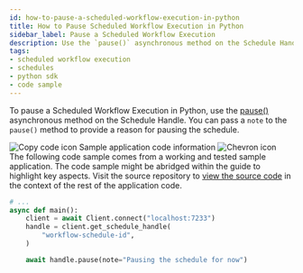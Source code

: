 ```yaml
---
id: how-to-pause-a-scheduled-workflow-execution-in-python
title: How to Pause Scheduled Workflow Execution in Python
sidebar_label: Pause a Scheduled Workflow Execution
description: Use the `pause()` asynchronous method on the Schedule Handle.
tags:
- scheduled workflow execution
- schedules
- python sdk
- code sample
---
```


<!-- DO NOT EDIT THIS FILE DIRECTLY.
THIS FILE IS GENERATED from https://github.com/temporalio/documentation-samples-python/blob/replay-tests/schedule_your_workflow/pause_schedule_dacx.py. -->

To pause a Scheduled Workflow Execution in Python, use the [pause()](https://python.temporal.io/temporalio.client.ScheduleHandle.html#pause) asynchronous method on the Schedule Handle.
You can pass a `note` to the `pause()` method to provide a reason for pausing the schedule.

<div class="copycode-notice-container"><div class="copycode-notice"><img data-style="copycode-icon" src="/icons/copycode.png" alt="Copy code icon" /> Sample application code information <img id="i-07a5c546-800c-4711-85f2-23fec35cc607" data-event="clickable-copycode-info" data-style="chevron-icon" src="/icons/chevron.png" alt="Chevron icon" /></div><div id="copycode-info-07a5c546-800c-4711-85f2-23fec35cc607" class="copycode-info">The following code sample comes from a working and tested sample application. The code sample might be abridged within the guide to highlight key aspects. Visit the source repository to <a href="https://github.com/temporalio/documentation-samples-python/blob/replay-tests/schedule_your_workflow/pause_schedule_dacx.py">view the source code</a> in the context of the rest of the application code.</div></div>

```python
# ...
async def main():
    client = await Client.connect("localhost:7233")
    handle = client.get_schedule_handle(
        "workflow-schedule-id",
    )

    await handle.pause(note="Pausing the schedule for now")
```
